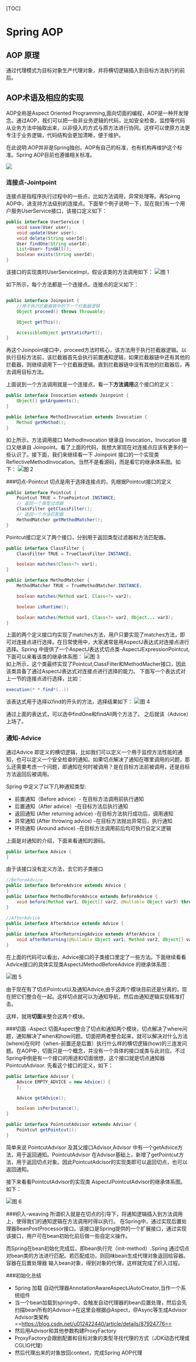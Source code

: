 [TOC]
# Spring AOP

## AOP 原理

通过代理模式为目标对象生产代理对象，并将横切逻辑插入到目标方法执行的前后。


## AOP术语及相应的实现
AOP全称是Aspect Oriented Programming,面向切面的编程，AOP是一种开发理念。通过AOP，我们可以把一些非业务逻辑的代码，比如安全检查，监控等代码从业务方法中抽取出来，以非侵入的方式与原方法进行协同。这样可以使原方法更专注于业务逻辑，代码结构会更加清晰，便于维护。


在此说明:AOP并非是Spring独创，AOP有自己的标准，也有机构再维护这个标准。Spring AOP目前也遵循相关标准。

![](images/2021-03-10-10-24-37.png)

### 连接点-Jointpoint

连接点是指程序执行过程中的一些点，比如方法调用，异常处理等。再Spirng AOP中，进支持方法级别的连接点。下面举个例子说明一下，现在我们有一个用户服务UserService接口，该接口定义如下：

```java
public interface UserService {
    void save(User user);
    void update(User user);
    void delete(String userId);
    User findOne(String userId);
    List<User> findAll();
    boolean exists(String userId);
}
```

该接口的实现类时UserServiceImpl，假设该类的方法调用如下：
![图 1](../../images/588e8f73382f6e5b4e9c9c1dea94e9d1ed681030b152c3756aa93d7e97e0cfb7.png)  

如下所示，每个方法都是一个连接点。连接点的定义如下：
```java

public interface Joinpoint {
    //用于执行拦截器链中的下一个拦截器逻辑
    Object proceed() throws Throwable;

    Object getThis();

    AccessibleObject getStaticPart();
}
```

再这个Joinpoint接口中，proceed方法时核心，该方法用于执行拦截器逻辑。以执行目标方法前，该拦截器首先会执行前置通知逻辑，如果拦截器链中还有其他的拦截器，则继续调用下一个拦截器逻辑。直到拦截器链中没有其他的拦截器后，再去调用目标方法。

上面说到一个方法调用就是一个连接点，看一下**方法调用**这个接口的定义：
```java
public interface Invocation extends Joinpoint {
    Object[] getArguments();
}

public interface MethodInvocation extends Invocation {
    Method getMethod();
}

```
如上所示，方法调用接口 MethodInvocation 继承自 Invocation，Invocation 接口又继承自 Joinpoint。看了上面的代码，我想大家现在对连接点应该有更多的一些认识了。接下面，我们来继续看一下 Joinpoint 接口的一个实现类 ReflectiveMethodInvocation。当然不是看源码，而是看它的继承体系图。如下：
![图 2](../../images/e10b29b975dc0ee0cd8c6fdb8fe4482f40ce99b99419e41375d279e3b70b3174.png)  

###切点-Pointcut
切点是用于选择连接点的，先根据Pointcut接口的定义
```java
public interface Pointcut {
    Pointcut TRUE = TruePointcut.INSTANCE;
    // 返回一个类型过滤器
    ClassFilter getClassFilter();
    // 返回一个方法匹配器
    MethodMatcher getMethodMatcher();
}

```
Pointcut接口定义了两个接口，分别用于返回类型过滤器和方法匹配器。
```java
public interface ClassFilter {
    ClassFilter TRUE = TrueClassFilter.INSTANCE;

    boolean matches(Class<?> var1);
}

public interface MethodMatcher {
    MethodMatcher TRUE = TrueMethodMatcher.INSTANCE;

    boolean matches(Method var1, Class<?> var2);

    boolean isRuntime();

    boolean matches(Method var1, Class<?> var2, Object... var3);
}

```

上面的两个定义接口均实现了matches方法，用户只要实现了matches方法，即可对连接点进行选择。在日常使用中，大家通常是用AspectJ表达式对连接点进行选择。Spring 中提供了一个AspectJ表达式切点类-AspectJExpressionPointcut,下面可以来看该类的继承体系图：
![图 3](../../images/5c23180e22e1bc8f511fd84212e1ace2f00f6bbd5cf9090bbf019b7b31be0142.png)  
如上所示，这个类最终实现了Pointcut,ClassFilter和MethodMacher接口，因此该类具备了通过AspectJ表达式对连接点进行选择的能力。
下面写一个表达式对上一节的连接点进行选择，比如：
```java
execution(* *.find*(..))
```
该表达式用于选择以find的开头的方法，选择结果如下：
![图 4](../../images/3d9aae28fdaf9c5cfaad9be172b73f5c3283ecdf7b17d13aa0e9949a7460b7ce.png)  

通过上面的表达式，可以选中findOne和findAll两个方法了。
之后就该（Advice）上场了。

### 通知-Advice
通过Advice 即定义的横切逻辑，比如我们可以定义一个用于监控方法性能的通知，也可以定义一个安全检查的通知。如果切点解决了通知在哪里调用的问题，那么还需要考虑一个问题，即通知在何时被调用？是在目标方法前被调用，还是目标方法返回后被调用。

Spring 中定义了以下几种通知类型:
* 前置通知（Before advice）- 在目标方法调用前执行通知
* 后置通知（After advice）-在目标方法后执行通知
* 返回通知 (After returning advice) -在目标方法执行成功后，调用通知
* 异常通知 (After throwing advice) -在目标方法抛出异常后，执行通知
* 环绕通知 (Around advice) -在目标方法调用前后均可执行自定义逻辑

上面是对通知的介绍，下面来看通知的源码。
```java
public interface Advice {
}

```
由于该接口没有定义方法，去它的子类接口
```java
//BeforeAdvice
public interface BeforeAdvice extends Advice {
}
public interface MethodBeforeAdvice extends BeforeAdvice {
    void before(Method var1, Object[] var2, @Nullable Object var3) throws Throwable;
}

//AfterAdvice
public interface AfterAdvice extends Advice {
}
public interface AfterReturningAdvice extends AfterAdvice {
    void afterReturning(@Nullable Object var1, Method var2, Object[] var3, @Nullable Object var4) throws Throwable;
}
```

在上面的代码可以看出，Advice接口的子类接口里定了一些方法。下面继续看看Advice接口的具体实现类AspectJMethodBeforeAdvice 的继承体系图：

![图 5](../../images/ac09608c02451ce9752c1ba3ae1d0be382470c99b63806cbe5ea86a78386e2e7.png)  

由于现在有了切点Pointcut以及通知Advice,由于这两个模块目前还是分离的，现在把它们整合在一起。这样切点就可以为通知导航，然后由通知逻辑实现精准打击。

这样，就用**切面**来整合这两个模块。

###切面 -Aspect
切面Aspect整合了切点和通知两个模块，切点解决了where问题，通知解决了when和how问题。切面把两者整合起来，就可以解决对什么方法(where)在何时（when-前置还是后置）执行什么样的横切逻辑(how)的三连发问题。在AOP中，切面只是一个概念，并没有一个具体的接口或类与此对应。不过Spring中倒是有一个接口的用途和切面很想，这个接口就是切点通知器 PointcutAdvisor. 先看这个接口的定义，如下：
```java
public interface Advisor {
    Advice EMPTY_ADVICE = new Advice() {
    };

    Advice getAdvice();

    boolean isPerInstance();
}

public interface PointcutAdvisor extends Advisor {
    Pointcut getPointcut();
}

```
简单来说  PointcutAdvisor 及其父接口Advisor,Advisor 中有一个getAdvice方法，用于返回通知。PointcutAdvisor 在Advisor基础上，新增了getPointcut方法，用于返回切点对象。因此PointcutAdcisor的实现类即可以返回切点，也可以返回通知。


接下来看看PointcutAdvisor的实现类 AspectJPointcutAdvisor的继承体系图。如下：

![图 6](../../images/2130987e7db5588f7f40f7ab868bafcea288d83808de461a22486d6ef0ae83dc.png)  


###织入-weaving
所谓织入就是在切点的引导下，将通知逻辑插入到方法调用上，使得我们的通知逻辑在方法调用时得以执行。
在Spring中，通过实现后置处理器BeanPostProcessor接口。该接口是Spring提供的一个扩展接口，通过实现该接口，用户可在bean初始化前后做一些自定义操作。

而Spring在bean初始化完成后，即bean执行完（init-method）.Spring 通过切点对bean类的方法进行匹配。若匹配成功，则回味bean生成代理对象返回给容器。容器在后置处理器
输入bean对象，得到对象的代理，这样就完成了织入过程。



###初始化总结
* Spring 加载 自动代理器AnnotationAwareAspectJAutoCreator,当作一个系统组件
* 当一个bean加载到spring中，会触发自动代理器的bean后置处理，然后会先扫描bean所有的Advisor->在这里会根据@Aspect，@Async等生成Advisor
  Advisor类架构==https://blog.csdn.net/u012422440/article/details/87924776==
* 然后用Advisor和其他参数构建ProxyFactory
* ProxyFactory会跟剧配置和目标对象的类型寻找代理的方式（JDK动态代理或CGLIG代理）
* 然后代理出来的对象放回context，完成Spring AOP代理

